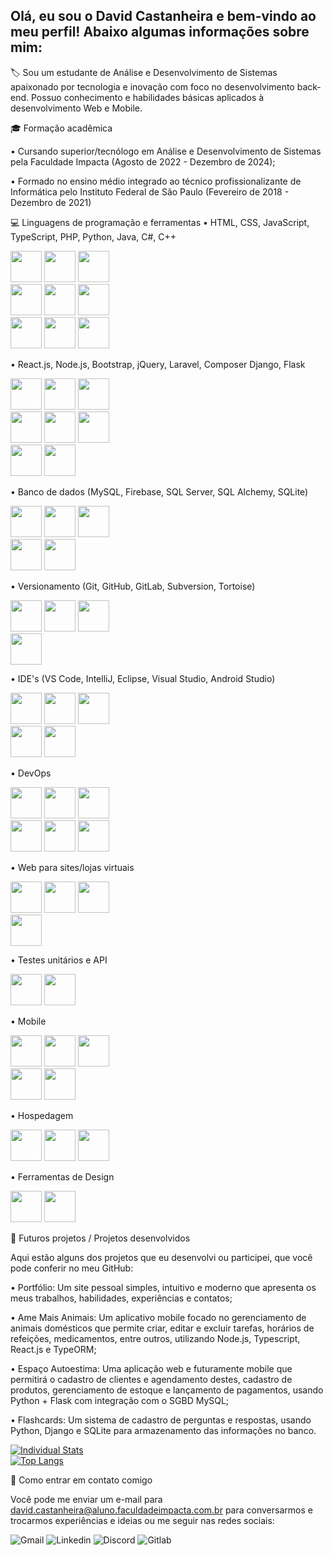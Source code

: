 ## Olá, eu sou o David Castanheira e bem-vindo ao meu perfil! Abaixo algumas informações sobre mim:
🏷️ Sou um estudante de Análise e Desenvolvimento de Sistemas apaixonado por tecnologia e inovação com foco no desenvolvimento back-end. Possuo conhecimento e habilidades básicas aplicados à desenvolvimento Web e Mobile.

🎓 Formação acadêmica

•  Cursando superior/tecnólogo em Análise e Desenvolvimento de Sistemas pela Faculdade Impacta (Agosto de 2022 - Dezembro de 2024);

•  Formado no ensino médio integrado ao técnico profissionalizante de Informática pelo Instituto Federal de São Paulo (Fevereiro de 2018 - Dezembro de 2021)

💻 Linguagens de programação e ferramentas
•  HTML, CSS, JavaScript, TypeScript, PHP, Python, Java, C#, C++
<div style="width: 200px;">
<img src="https://cdn.jsdelivr.net/gh/devicons/devicon@latest/icons/html5/html5-original.svg" width="50" height="50" />  
<img src="https://cdn.jsdelivr.net/gh/devicons/devicon@latest/icons/css3/css3-original.svg" width="50" height="50" /> 
<img src="https://cdn.jsdelivr.net/gh/devicons/devicon@latest/icons/javascript/javascript-original.svg" width="50" height="50" />
<img src="https://cdn.jsdelivr.net/gh/devicons/devicon@latest/icons/typescript/typescript-original.svg" width="50" height="50" />
<img src="https://cdn.jsdelivr.net/gh/devicons/devicon@latest/icons/php/php-original.svg" width="50" height="50" />
<img src="https://cdn.jsdelivr.net/gh/devicons/devicon@latest/icons/python/python-original.svg" width="50" height="50" />  
<img src="https://cdn.jsdelivr.net/gh/devicons/devicon@latest/icons/java/java-original.svg" width="50" height="50" />
<img src="https://cdn.jsdelivr.net/gh/devicons/devicon@latest/icons/csharp/csharp-original.svg" width="50" height="50" />    
<img src="https://cdn.jsdelivr.net/gh/devicons/devicon@latest/icons/cplusplus/cplusplus-original.svg" width="50" height="50" />
</div>

•  React.js, Node.js, Bootstrap, jQuery, Laravel, Composer Django, Flask
<div style="width: 200px;">
<img src="https://cdn.jsdelivr.net/gh/devicons/devicon@latest/icons/react/react-original.svg" width="50" height="50" />
<img src="https://cdn.jsdelivr.net/gh/devicons/devicon@latest/icons/nodejs/nodejs-original-wordmark.svg" width="50" height="50" /> 
<img src="https://cdn.jsdelivr.net/gh/devicons/devicon@latest/icons/bootstrap/bootstrap-original-wordmark.svg" width="50" height="50" />
<img src="https://cdn.jsdelivr.net/gh/devicons/devicon@latest/icons/jquery/jquery-original.svg" width="50" height="50" />
<img src="https://cdn.jsdelivr.net/gh/devicons/devicon@latest/icons/laravel/laravel-original.svg" width="50" height="50" />   
<img src="https://cdn.jsdelivr.net/gh/devicons/devicon@latest/icons/composer/composer-original.svg" width="50" height="50" />     
<img src="https://cdn.jsdelivr.net/gh/devicons/devicon@latest/icons/django/django-plain.svg" width="50" height="50" />
<img src="https://cdn.jsdelivr.net/gh/devicons/devicon@latest/icons/flask/flask-original-wordmark.svg" width="50" height="50" />
</div>

• Banco de dados (MySQL, Firebase, SQL Server, SQL Alchemy, SQLite)
<div style="width: 200px;">
<img src="https://cdn.jsdelivr.net/gh/devicons/devicon@latest/icons/firebase/firebase-original-wordmark.svg" width="50" height="50" />
<img src="https://cdn.jsdelivr.net/gh/devicons/devicon@latest/icons/mysql/mysql-original.svg" width="50" height="50" />     
<img src="https://cdn.jsdelivr.net/gh/devicons/devicon@latest/icons/microsoftsqlserver/microsoftsqlserver-plain-wordmark.svg" width="50" height="50" />
<img src="https://cdn.jsdelivr.net/gh/devicons/devicon@latest/icons/sqlalchemy/sqlalchemy-plain-wordmark.svg" width="50" height="50" />
<img src="https://cdn.jsdelivr.net/gh/devicons/devicon@latest/icons/sqlite/sqlite-original-wordmark.svg" width="50" height="50" />
</div>

• Versionamento (Git, GitHub, GitLab, Subversion, Tortoise)
<div style="width: 200px;">
<img src="https://cdn.jsdelivr.net/gh/devicons/devicon@latest/icons/git/git-original.svg" width="50" height="50" />
<img src="https://cdn.jsdelivr.net/gh/devicons/devicon@latest/icons/github/github-original.svg" width="50" height="50" />
<img src="https://cdn.jsdelivr.net/gh/devicons/devicon@latest/icons/gitlab/gitlab-original.svg" width="50" height="50" />
<img src="https://cdn.jsdelivr.net/gh/devicons/devicon@latest/icons/tortoisegit/tortoisegit-original.svg" width="50" height="50" />
</div>

• IDE's (VS Code, IntelliJ, Eclipse, Visual Studio, Android Studio)
<div style="width: 200px;">
<img src="https://cdn.jsdelivr.net/gh/devicons/devicon@latest/icons/vscode/vscode-original.svg" width="50" height="50" />         
<img src="https://cdn.jsdelivr.net/gh/devicons/devicon@latest/icons/intellij/intellij-original.svg" width="50" height="50" />   
<img src="https://cdn.jsdelivr.net/gh/devicons/devicon@latest/icons/eclipse/eclipse-original.svg" width="50" height="50" />
<img src="https://cdn.jsdelivr.net/gh/devicons/devicon@latest/icons/visualstudio/visualstudio-original.svg" width="50" height="50" />
<img src="https://cdn.jsdelivr.net/gh/devicons/devicon@latest/icons/androidstudio/androidstudio-original.svg" width="50" height="50" />        
</div>

• DevOps 
<div style="width: 200px;">
<img src="https://cdn.jsdelivr.net/gh/devicons/devicon@latest/icons/amazonwebservices/amazonwebservices-original-wordmark.svg" width="50" height="50" />       
<img src="https://cdn.jsdelivr.net/gh/devicons/devicon@latest/icons/docker/docker-original-wordmark.svg" width="50" height="50" />  
<img src="https://cdn.jsdelivr.net/gh/devicons/devicon@latest/icons/nginx/nginx-original.svg" width="50" height="50" />
<img src="https://cdn.jsdelivr.net/gh/devicons/devicon@latest/icons/linux/linux-original.svg" width="50" height="50" />
<img src="https://cdn.jsdelivr.net/gh/devicons/devicon@latest/icons/ubuntu/ubuntu-original-wordmark.svg" width="50" height="50" />
<img src="https://cdn.jsdelivr.net/gh/devicons/devicon@latest/icons/yaml/yaml-original.svg" width="50" height="50" />
</div>

• Web para sites/lojas virtuais 
<div style="width: 200px;">
<img src="https://cdn.jsdelivr.net/gh/devicons/devicon@latest/icons/woocommerce/woocommerce-original.svg" width="50" height="50" />
<img src="https://cdn.jsdelivr.net/gh/devicons/devicon@latest/icons/wordpress/wordpress-plain.svg" width="50" height="50" />
<img src="https://cdn.jsdelivr.net/gh/devicons/devicon@latest/icons/cloudflare/cloudflare-original.svg" width="50" height="50" />
<img src="https://cdn.jsdelivr.net/gh/devicons/devicon@latest/icons/filezilla/filezilla-original.svg" width="50" height="50" />
</div>

• Testes unitários e API
<div style="width: 200px;">
<img src="https://cdn.jsdelivr.net/gh/devicons/devicon@latest/icons/insomnia/insomnia-original.svg" width="50" height="50" />
<img src="https://cdn.jsdelivr.net/gh/devicons/devicon@latest/icons/postman/postman-original.svg" width="50" height="50" />
</div>

• Mobile
<div style="width: 200px;">
<img src="https://cdn.jsdelivr.net/gh/devicons/devicon@latest/icons/ionic/ionic-original.svg" width="50" height="50" />
<img src="https://cdn.jsdelivr.net/gh/devicons/devicon@latest/icons/maven/maven-original.svg" width="50" height="50" />   
<img src="https://cdn.jsdelivr.net/gh/devicons/devicon@latest/icons/gradle/gradle-original.svg" width="50" height="50" />
<img src="https://cdn.jsdelivr.net/gh/devicons/devicon@latest/icons/jetpackcompose/jetpackcompose-original.svg" width="50" height="50" />
<img src="https://cdn.jsdelivr.net/gh/devicons/devicon@latest/icons/kotlin/kotlin-original.svg" width="50" height="50" />
</div>

• Hospedagem
<div style="width: 200px;">
<img src="https://cdn.jsdelivr.net/gh/devicons/devicon@latest/icons/digitalocean/digitalocean-original.svg" width="50" height="50" />
<img src="https://cdn.jsdelivr.net/gh/devicons/devicon@latest/icons/vercel/vercel-original-wordmark.svg" width="50" height="50" />
<img src="https://cdn.jsdelivr.net/gh/devicons/devicon@latest/icons/railway/railway-original-wordmark.svg" width="50" height="50" /> 
</div>

•  Ferramentas de Design
<div style="width: 200px;">
<img src="https://cdn.jsdelivr.net/gh/devicons/devicon@latest/icons/photoshop/photoshop-original.svg" width="50" height="50" />
<img src="https://cdn.jsdelivr.net/gh/devicons/devicon@latest/icons/figma/figma-original.svg" width="50" height="50" />
</div>

🚀 Futuros projetos / Projetos desenvolvidos

Aqui estão alguns dos projetos que eu desenvolvi ou participei, que você pode conferir no meu GitHub:

•  Portfólio: Um site pessoal simples, intuitivo e moderno que apresenta os meus trabalhos, habilidades, experiências e contatos;

•  Ame Mais Animais: Um aplicativo mobile focado no gerenciamento de animais domésticos que permite criar, editar e excluir tarefas, horários de refeições, medicamentos, entre outros, utilizando Node.js, Typescript, React.js e TypeORM;

•  Espaço Autoestima: Uma aplicação web e futuramente mobile que permitirá o cadastro de clientes e agendamento destes, cadastro de produtos, gerenciamento de estoque e lançamento de pagamentos, usando Python + Flask com integração com o SGBD MySQL;

•  Flashcards: Um sistema de cadastro de perguntas e respostas, usando Python, Django e SQLite para armazenamento das informações no banco.

<div style="width: 200px;">
<a href="https://github.com/David-Castanheira/github-readme-stats">
  <img src="https://github-readme-stats.vercel.app/api?username=David-Castanheira&show_icons=true&theme=dark#gh-dark-mode-only" alt="Individual Stats" />
  <img src="https://github-readme-stats.vercel.app/api/top-langs/?username=David-Castanheira&langs_count=8&layout=compact" alt="Top Langs" />
</a>
</div>

📱 Como entrar em contato comigo

Você pode me enviar um e-mail para david.castanheira@aluno.faculdadeimpacta.com.br para conversarmos e trocarmos experiências e ideias ou me seguir nas redes sociais:

![Gmail](https://img.shields.io/badge/Gmail-D14836?style=for-the-badge&logo=gmail&logoColor=white&link=mailto:david.castanheira@aluno.faculdadeimpacta.com.br)
![Linkedin](https://img.shields.io/badge/LinkedIn-0077B5?style=for-the-badge&logo=linkedin&logoColor=white)
![Discord](https://img.shields.io/badge/Discord-7289DA?style=for-the-badge&logo=discord&logoColor=white)
![Gitlab](https://img.shields.io/badge/GitLab-330F63?style=for-the-badge&logo=gitlab&logoColor=white)
